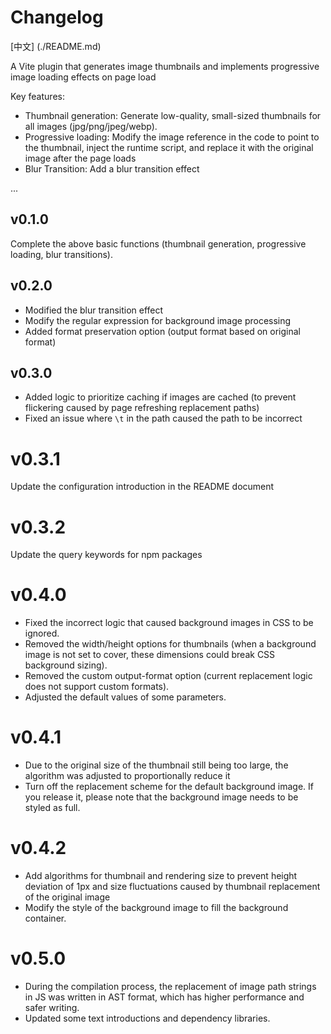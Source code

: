# Changelog

[中文] (./README.md)

A Vite plugin that generates image thumbnails and implements progressive image loading effects on page load

Key features:

- Thumbnail generation: Generate low-quality, small-sized thumbnails for all images (jpg/png/jpeg/webp).
- Progressive loading: Modify the image reference in the code to point to the thumbnail, inject the runtime script, and replace it with the original image after the page loads
- Blur Transition: Add a blur transition effect

...

## v0.1.0

Complete the above basic functions (thumbnail generation, progressive loading, blur transitions).

## v0.2.0

- Modified the blur transition effect
- Modify the regular expression for background image processing
- Added format preservation option (output format based on original format)

## v0.3.0

- Added logic to prioritize caching if images are cached (to prevent flickering caused by page refreshing replacement paths)
- Fixed an issue where `\t` in the path caused the path to be incorrect

# v0.3.1

  Update the configuration introduction in the README document

# v0.3.2

  Update the query keywords for npm packages

# v0.4.0

 - Fixed the incorrect logic that caused background images in CSS to be ignored.
 - Removed the width/height options for thumbnails (when a background image is not set to cover, these dimensions could break CSS background sizing).
 - Removed the custom output-format option (current replacement logic does not support custom formats).
 - Adjusted the default values of some parameters.

# v0.4.1

 - Due to the original size of the thumbnail still being too large, the algorithm was adjusted to proportionally reduce it
 - Turn off the replacement scheme for the default background image. If you release it, please note that the background image needs to be styled as full.

# v0.4.2

  - Add algorithms for thumbnail and rendering size to prevent height deviation of 1px and size fluctuations caused by thumbnail replacement of the original image
  - Modify the style of the background image to fill the background container.

# v0.5.0

 - During the compilation process, the replacement of image path strings in JS was written in AST format, which has higher performance and safer writing.
 - Updated some text introductions and dependency libraries.